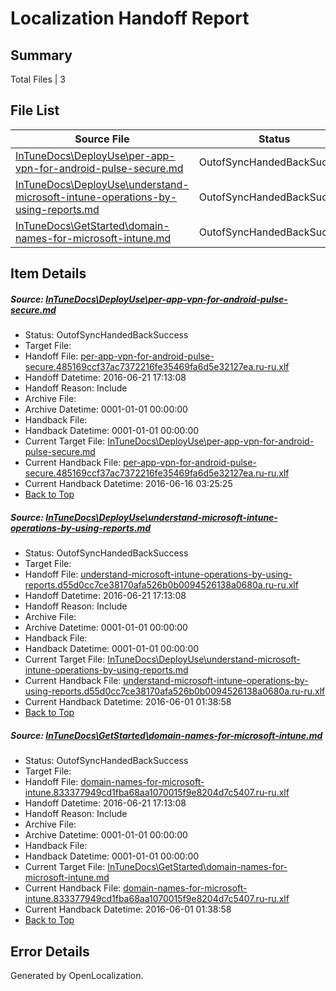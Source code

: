 # <a name='report-top'></a> Localization Handoff Report

## Summary
 Total Files | 3

## File List
 Source File | Status | Details 
 ----------- | ------ | ------- 
 [InTuneDocs\DeployUse\per-app-vpn-for-android-pulse-secure.md](https://github.com/Microsoft/IntuneDocs-pr/blob/617f1cd42de49f0c8675bd450591a390af674e73/InTuneDocs/DeployUse/per-app-vpn-for-android-pulse-secure.md) | OutofSyncHandedBackSuccess | [Details](#18c6ee47278e0935909d891d0467a96b4cefd25e211)
 [InTuneDocs\DeployUse\understand-microsoft-intune-operations-by-using-reports.md](https://github.com/Microsoft/IntuneDocs-pr/blob/617f1cd42de49f0c8675bd450591a390af674e73/InTuneDocs/DeployUse/understand-microsoft-intune-operations-by-using-reports.md) | OutofSyncHandedBackSuccess | [Details](#b8af36cef1bcb9077d0ab611a14fb88c0f458ece248)
 [InTuneDocs\GetStarted\domain-names-for-microsoft-intune.md](https://github.com/Microsoft/IntuneDocs-pr/blob/a58847f47b2a096d2753ae6c332290f1465c321e/InTuneDocs/GetStarted/domain-names-for-microsoft-intune.md) | OutofSyncHandedBackSuccess | [Details](#2b17ae45d4651c02821065ff1fc9475513a8f670497)

## Item Details
##### <a name='18c6ee47278e0935909d891d0467a96b4cefd25e211'></a> Source: [InTuneDocs\DeployUse\per-app-vpn-for-android-pulse-secure.md](https://github.com/Microsoft/IntuneDocs-pr/blob/617f1cd42de49f0c8675bd450591a390af674e73/InTuneDocs/DeployUse/per-app-vpn-for-android-pulse-secure.md)
* Status: OutofSyncHandedBackSuccess
* Target File: 
* Handoff File: [per-app-vpn-for-android-pulse-secure.485169ccf37ac7372216fe35469fa6d5e32127ea.ru-ru.xlf](https://github.com/Microsoft/EM.handoff/blob/f95b104075e492933ec7b13562f8fd92eb18e2d1/ol-handoff/Microsoft/IntuneDocs-pr.ru-ru/master/per-app-vpn-for-android-pulse-secure.485169ccf37ac7372216fe35469fa6d5e32127ea.ru-ru.xlf)
* Handoff Datetime: 2016-06-21 17:13:08
* Handoff Reason: Include
* Archive File: 
* Archive Datetime: 0001-01-01 00:00:00
* Handback File: 
* Handback Datetime: 0001-01-01 00:00:00
* Current Target File: [InTuneDocs\DeployUse\per-app-vpn-for-android-pulse-secure.md](https://github.com/Microsoft/IntuneDocs-pr.ru-ru/blob/dd3db2f91c234ceba65ee24dd553354e45bcaf34/InTuneDocs/DeployUse/per-app-vpn-for-android-pulse-secure.md)
* Current Handback File: [per-app-vpn-for-android-pulse-secure.485169ccf37ac7372216fe35469fa6d5e32127ea.ru-ru.xlf](https://github.com/Microsoft/EM.handback/blob/b194bb90a173816aebbfd0b8577e3594f94aa7c5/ol-handback/Microsoft/IntuneDocs-pr.ru-ru/master/per-app-vpn-for-android-pulse-secure.485169ccf37ac7372216fe35469fa6d5e32127ea.ru-ru.xlf)
* Current Handback Datetime: 2016-06-16 03:25:25
* [Back to Top](#report-top)

##### <a name='b8af36cef1bcb9077d0ab611a14fb88c0f458ece248'></a> Source: [InTuneDocs\DeployUse\understand-microsoft-intune-operations-by-using-reports.md](https://github.com/Microsoft/IntuneDocs-pr/blob/617f1cd42de49f0c8675bd450591a390af674e73/InTuneDocs/DeployUse/understand-microsoft-intune-operations-by-using-reports.md)
* Status: OutofSyncHandedBackSuccess
* Target File: 
* Handoff File: [understand-microsoft-intune-operations-by-using-reports.d55d0cc7ce38170afa526b0b0094526138a0680a.ru-ru.xlf](https://github.com/Microsoft/EM.handoff/blob/f95b104075e492933ec7b13562f8fd92eb18e2d1/ol-handoff/Microsoft/IntuneDocs-pr.ru-ru/master/understand-microsoft-intune-operations-by-using-reports.d55d0cc7ce38170afa526b0b0094526138a0680a.ru-ru.xlf)
* Handoff Datetime: 2016-06-21 17:13:08
* Handoff Reason: Include
* Archive File: 
* Archive Datetime: 0001-01-01 00:00:00
* Handback File: 
* Handback Datetime: 0001-01-01 00:00:00
* Current Target File: [InTuneDocs\DeployUse\understand-microsoft-intune-operations-by-using-reports.md](https://github.com/Microsoft/IntuneDocs-pr.ru-ru/blob/9ead3d0b9e70bd1346a7120b49ef87f195062c61/InTuneDocs/DeployUse/understand-microsoft-intune-operations-by-using-reports.md)
* Current Handback File: [understand-microsoft-intune-operations-by-using-reports.d55d0cc7ce38170afa526b0b0094526138a0680a.ru-ru.xlf](https://github.com/Microsoft/EM.handback/blob/f4c32fc150209d21ec07cf93cfcc58796d1dd904/ol-handback/Microsoft/IntuneDocs-pr.ru-ru/master/understand-microsoft-intune-operations-by-using-reports.d55d0cc7ce38170afa526b0b0094526138a0680a.ru-ru.xlf)
* Current Handback Datetime: 2016-06-01 01:38:58
* [Back to Top](#report-top)

##### <a name='2b17ae45d4651c02821065ff1fc9475513a8f670497'></a> Source: [InTuneDocs\GetStarted\domain-names-for-microsoft-intune.md](https://github.com/Microsoft/IntuneDocs-pr/blob/a58847f47b2a096d2753ae6c332290f1465c321e/InTuneDocs/GetStarted/domain-names-for-microsoft-intune.md)
* Status: OutofSyncHandedBackSuccess
* Target File: 
* Handoff File: [domain-names-for-microsoft-intune.833377949cd1fba68aa1070015f9e8204d7c5407.ru-ru.xlf](https://github.com/Microsoft/EM.handoff/blob/f95b104075e492933ec7b13562f8fd92eb18e2d1/ol-handoff/Microsoft/IntuneDocs-pr.ru-ru/master/domain-names-for-microsoft-intune.833377949cd1fba68aa1070015f9e8204d7c5407.ru-ru.xlf)
* Handoff Datetime: 2016-06-21 17:13:08
* Handoff Reason: Include
* Archive File: 
* Archive Datetime: 0001-01-01 00:00:00
* Handback File: 
* Handback Datetime: 0001-01-01 00:00:00
* Current Target File: [InTuneDocs\GetStarted\domain-names-for-microsoft-intune.md](https://github.com/Microsoft/IntuneDocs-pr.ru-ru/blob/9ead3d0b9e70bd1346a7120b49ef87f195062c61/InTuneDocs/GetStarted/domain-names-for-microsoft-intune.md)
* Current Handback File: [domain-names-for-microsoft-intune.833377949cd1fba68aa1070015f9e8204d7c5407.ru-ru.xlf](https://github.com/Microsoft/EM.handback/blob/f4c32fc150209d21ec07cf93cfcc58796d1dd904/ol-handback/Microsoft/IntuneDocs-pr.ru-ru/master/domain-names-for-microsoft-intune.833377949cd1fba68aa1070015f9e8204d7c5407.ru-ru.xlf)
* Current Handback Datetime: 2016-06-01 01:38:58
* [Back to Top](#report-top)


## Error Details

Generated by OpenLocalization.
